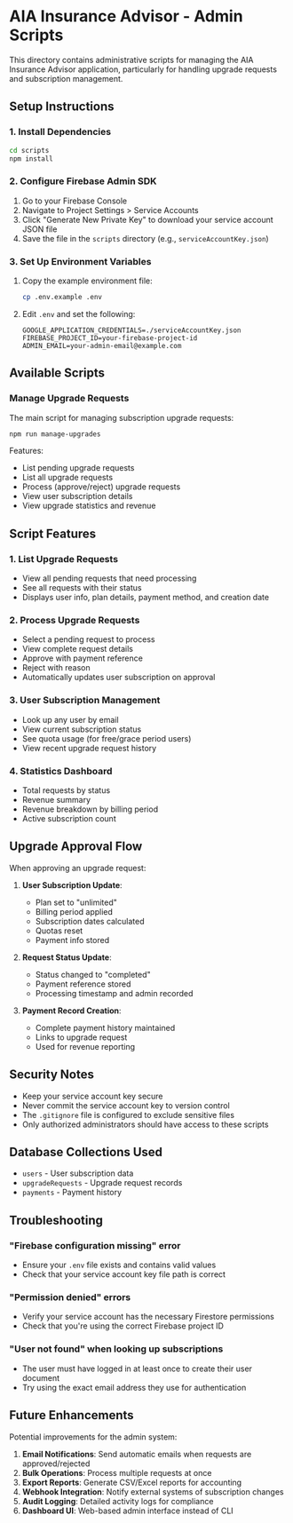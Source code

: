 # AIA Insurance Advisor - Admin Scripts

This directory contains administrative scripts for managing the AIA Insurance Advisor application, particularly for handling upgrade requests and subscription management.

## Setup Instructions

### 1. Install Dependencies

```bash
cd scripts
npm install
```

### 2. Configure Firebase Admin SDK

1. Go to your Firebase Console
2. Navigate to Project Settings > Service Accounts
3. Click "Generate New Private Key" to download your service account JSON file
4. Save the file in the `scripts` directory (e.g., `serviceAccountKey.json`)

### 3. Set Up Environment Variables

1. Copy the example environment file:
   ```bash
   cp .env.example .env
   ```

2. Edit `.env` and set the following:
   ```
   GOOGLE_APPLICATION_CREDENTIALS=./serviceAccountKey.json
   FIREBASE_PROJECT_ID=your-firebase-project-id
   ADMIN_EMAIL=your-admin-email@example.com
   ```

## Available Scripts

### Manage Upgrade Requests

The main script for managing subscription upgrade requests:

```bash
npm run manage-upgrades
```

Features:
- List pending upgrade requests
- List all upgrade requests
- Process (approve/reject) upgrade requests
- View user subscription details
- View upgrade statistics and revenue

## Script Features

### 1. List Upgrade Requests
- View all pending requests that need processing
- See all requests with their status
- Displays user info, plan details, payment method, and creation date

### 2. Process Upgrade Requests
- Select a pending request to process
- View complete request details
- Approve with payment reference
- Reject with reason
- Automatically updates user subscription on approval

### 3. User Subscription Management
- Look up any user by email
- View current subscription status
- See quota usage (for free/grace period users)
- View recent upgrade request history

### 4. Statistics Dashboard
- Total requests by status
- Revenue summary
- Revenue breakdown by billing period
- Active subscription count

## Upgrade Approval Flow

When approving an upgrade request:

1. **User Subscription Update**:
   - Plan set to "unlimited"
   - Billing period applied
   - Subscription dates calculated
   - Quotas reset
   - Payment info stored

2. **Request Status Update**:
   - Status changed to "completed"
   - Payment reference stored
   - Processing timestamp and admin recorded

3. **Payment Record Creation**:
   - Complete payment history maintained
   - Links to upgrade request
   - Used for revenue reporting

## Security Notes

- Keep your service account key secure
- Never commit the service account key to version control
- The `.gitignore` file is configured to exclude sensitive files
- Only authorized administrators should have access to these scripts

## Database Collections Used

- `users` - User subscription data
- `upgradeRequests` - Upgrade request records
- `payments` - Payment history

## Troubleshooting

### "Firebase configuration missing" error
- Ensure your `.env` file exists and contains valid values
- Check that your service account key file path is correct

### "Permission denied" errors
- Verify your service account has the necessary Firestore permissions
- Check that you're using the correct Firebase project ID

### "User not found" when looking up subscriptions
- The user must have logged in at least once to create their user document
- Try using the exact email address they use for authentication

## Future Enhancements

Potential improvements for the admin system:

1. **Email Notifications**: Send automatic emails when requests are approved/rejected
2. **Bulk Operations**: Process multiple requests at once
3. **Export Reports**: Generate CSV/Excel reports for accounting
4. **Webhook Integration**: Notify external systems of subscription changes
5. **Audit Logging**: Detailed activity logs for compliance
6. **Dashboard UI**: Web-based admin interface instead of CLI